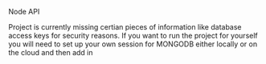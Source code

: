 Node API 

Project is currently missing certian pieces of information like database access keys for security reasons. If you want
to run the project for yourself you will need to set up your own session for MONGODB either locally or on the cloud and then add in 
